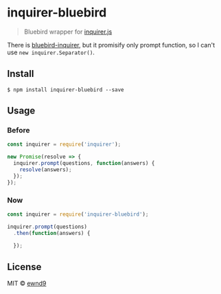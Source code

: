 # inquirer-bluebird

> Bluebird wrapper for [inquirer.js](https://www.npmjs.com/package/inquirer)

There is [bluebird-inquirer](https://www.npmjs.com/package/bluebird-inquirer),
but it promisify only prompt function, so I can't use `new inquirer.Separator()`.

## Install

```
$ npm install inquirer-bluebird --save
```

## Usage

### Before

```js
const inquirer = require('inquirer');

new Promise(resolve => {
  inquirer.prompt(questions, function(answers) {
    resolve(answers);
  });  
});
```

### Now

```js
const inquirer = require('inquirer-bluebird');

inquirer.prompt(questions)
  .then(function(answers) {

  });
```

## License

MIT © [ewnd9](http://ewnd9.com)
